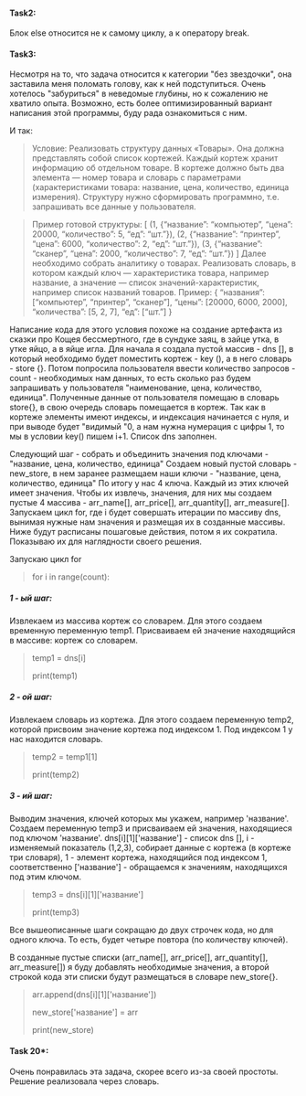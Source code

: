 #### Task2:
Блок else относится не к самому циклу, а к оператору break.

#### Task3: 
Несмотря на то, что задача относится к категории "без звездочки",
она заставила меня поломать голову, как к ней подступиться. Очень 
хотелось "забуриться" в неведомые глубины, но к сожалению не хватило опыта.
Возможно, есть более оптимизированный вариант написания этой программы,
буду рада ознакомиться с ним.

И так:
> Условие: Реализовать структуру данных «Товары». Она должна представлять собой список кортежей.
Каждый кортеж хранит информацию об отдельном товаре.
В кортеже должно быть два элемента — номер товара и словарь с параметрами
(характеристиками товара: название, цена, количество, единица измерения).
Структуру нужно сформировать программно, т.е. запрашивать все данные у пользователя.

>Пример готовой структуры:
[
(1, {“название”: “компьютер”, “цена”: 20000, “количество”: 5, “eд”: “шт.”}),
(2, {“название”: “принтер”, “цена”: 6000, “количество”: 2, “eд”: “шт.”}),
(3, {“название”: “сканер”, “цена”: 2000, “количество”: 7, “eд”: “шт.”})
]
Далее необходимо собрать аналитику о товарах. Реализовать словарь,
в котором каждый ключ — характеристика товара, например название,
а значение — список значений-характеристик, например список названий товаров.
Пример:
{
“названия”: [“компьютер”, “принтер”, “сканер”],
“цены”: [20000, 6000, 2000],
“количества”: [5, 2, 7],
“ед”: [“шт.”]
}

Написание кода для этого условия похоже на создание артефакта из сказки
про Кощея бессмертного, где в сундуке заяц,
в зайце утка, в утке яйцо, а в яйце игла.
Для начала я создала пустой массив - dns [], в который необходимо будет поместить кортеж - key (), 
а в него словарь - store {}. Потом попросила пользователя ввести количество запросов - count -
необходимых нам данных, то есть сколько раз будем запрашивать у пользователя "наименование, цена, 
количество, единица".
Полученные данные от пользователя помещаю в словарь store{}, в свою очередь словарь помещается в кортеж.
Так как в кортеже элементы имеют индексы, и индексация начинается с нуля, и при выводе будет "видимый "0,
а нам нужна нумерация с цифры 1, то мы в условии key() пишем i+1.
Список dns заполнен.

Следующий шаг - собрать и объединить значения под ключами - "название, цена, количество, единица"
 Создаем новый пустой словарь - new_store, в нем заранее размещаем наши ключи - "название, цена, количество, единица"
По итогу у нас 4 ключа. Каждый из этих ключей имеет значения.
Чтобы их извлечь, значения, для них мы создаем пустые 4 массива - arr_name[], arr_price[], arr_quantity[],
arr_measure[].
Запускаем цикл for, где i будет совершать итерации по массиву dns, вынимая нужные нам значения и размещая их
в созданные массивы.
Ниже будут расписаны пошаговые действия, потом я их сократила. Показываю их для наглядности своего решения.

Запускаю цикл for
> for i in range(count):
##### 1 - ый шаг:
Извлекаем из массива кортеж со словарем. Для этого создаем временную переменную temp1.
Присваиваем ей значение находящийся в массиве: кортеж со словарем.
>temp1 = dns[i]
> 
>print(temp1)
##### 2 - ой шаг:
Извлекаем словарь из кортежа. Для этого создаем переменную temp2, которой присвоим
значение кортежа под индексом 1. Под индексом 1 у нас находится словарь.
>temp2 = temp1[1] 
> 
> print(temp2)
##### 3 - ий шаг:
Выводим значения, ключей которых мы укажем, например 'название'. 
Создаем переменную temp3 и присваиваем ей значения, находящиеся под ключом 'название'.
dns[i][1]['название'] - список dns [], i - изменяемый показатель (1,2,3), собирает данные с кортежа 
(в кортеже три словаря), 1 - элемент кортежа, находящийся под индексом 1, соответственно ['название'] - 
обращаемся к значениям, находящихся под этим ключом. 
>temp3 = dns[i][1]['название'] 
> 
>print(temp3)  
> 
Все вышеописанные шаги сокращаю до двух строчек кода, но для одного ключа. 
То есть, будет четыре повтора (по количеству ключей). 

В созданные пустые списки (arr_name[], arr_price[], arr_quantity[],
arr_measure[]) я буду добавлять необходимые значения, а второй строкой кода
эти списки будут размещаться в словаре new_store{}.

>arr.append(dns[i][1]['название']) 
> 
>new_store['название'] = arr
> 
>print(new_store)
> 

#### Task 20*: 
Очень понравилась эта задача, скорее всего из-за своей простоты. Решение реализовала через словарь.
